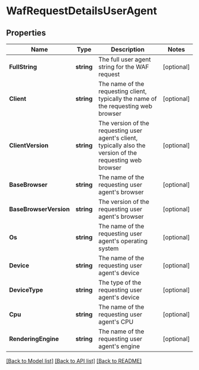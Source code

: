 # WafRequestDetailsUserAgent

## Properties

Name | Type | Description | Notes
------------ | ------------- | ------------- | -------------
**FullString** | **string** | The full user agent string for the WAF request | [optional] 
**Client** | **string** | The name of the requesting client, typically the name of the requesting web browser | [optional] 
**ClientVersion** | **string** | The version of the requesting user agent&#39;s client, typically also the version of the requesting web browser | [optional] 
**BaseBrowser** | **string** | The name of the requesting user agent&#39;s browser | [optional] 
**BaseBrowserVersion** | **string** | The version of the requesting user agent&#39;s browser | [optional] 
**Os** | **string** | The name of the requesting user agent&#39;s operating system | [optional] 
**Device** | **string** | The name of the requesting user agent&#39;s device | [optional] 
**DeviceType** | **string** | The type of the requesting user agent&#39;s device | [optional] 
**Cpu** | **string** | The name of the requesting user agent&#39;s CPU | [optional] 
**RenderingEngine** | **string** | The name of the requesting user agent&#39;s engine | [optional] 

[[Back to Model list]](../README.md#documentation-for-models) [[Back to API list]](../README.md#documentation-for-api-endpoints) [[Back to README]](../README.md)


